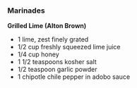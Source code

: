### Marinades

**Grilled Lime (Alton Brown)**
* 1 lime, zest finely grated
* 1/2 cup freshly squeezed lime juice
* 1/4 cup honey
* 1 1/2 teaspoons kosher salt
* 1/2 teaspoon garlic powder
* 1 chipotle chile pepper in adobo sauce
